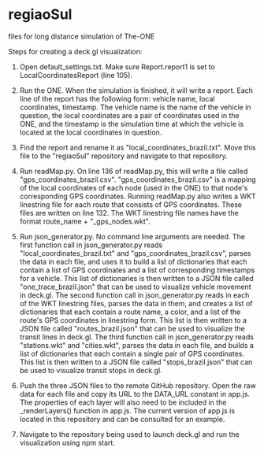 # regiaoSul
files for long distance simulation of The-ONE

Steps for creating a deck.gl visualization:

1. Open default_settings.txt. Make sure Report.report1 is set to LocalCoordinatesReport (line 105).

2. Run the ONE. When the simulation is finished, it will write a report. Each line of the report has the following form: vehicle name, local coordinates, timestamp. The vehicle name is the name of the vehicle in question, the local coordinates are a pair of coordinates used in the ONE, and the timestamp is the simulation time at which the vehicle is located at the local coordinates in question.

3. Find the report and rename it as "local_coordinates_brazil.txt". Move this file to the "regiaoSul" repository and navigate to that repository.

4. Run readMap.py. On line 136 of readMap.py, this will write a file called "gps_coordinates_brazil.csv". "gps_coordinates_brazil.csv" is a mapping of the local coordinates of each node (used in the ONE) to that node's corresponding GPS coordinates. Running readMap.py also writes a WKT linestring file for each route that consists of GPS coordinates. These files are written on line 132. The WKT linestring file names have the format route_name + "_gps_nodes.wkt".

5. Run json_generator.py. No command line arguments are needed. The first function call in json_generator.py reads "local_coordinates_brazil.txt" and "gps_coordinates_brazil.csv", parses the data in each file, and uses it to build a list of dictionaries that each contain a list of GPS coordinates and a list of corresponding timestamps for a vehicle. This list of dictionaries is then written to a JSON file called "one_trace_brazil.json" that can be used to visualize vehicle movement in deck.gl. The second function call in json_generator.py reads in each of the WKT linestring files, parses the data in them, and creates a list of dictionaries that each contain a route name, a color, and a list of the route's GPS coordinates in linestring form. This list is then written to a JSON file called "routes_brazil.json" that can be used to visualize the transit lines in deck.gl. The third function call in json_generator.py reads "stations.wkt" and "cities.wkt", parses the data in each file, and builds a list of dictionaries that each contain a single pair of GPS coordinates. This list is then written to a JSON file called "stops_brazil.json" that can be used to visualize transit stops in deck.gl.

6. Push the three JSON files to the remote GitHub repository. Open the raw data for each file and copy its URL to the DATA_URL constant in app.js. The properties of each layer will also need to be included in the _renderLayers() function in app.js. The current version of app.js is located in this repository and can be consulted for an example.

7. Navigate to the repository being used to launch deck.gl and run the visualization using npm start.
